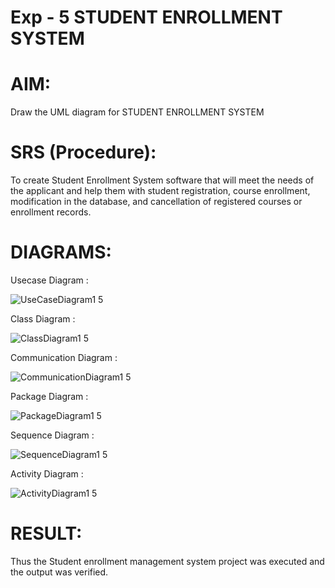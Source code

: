 # Exp - 5 STUDENT ENROLLMENT SYSTEM

# AIM:
Draw the UML diagram for STUDENT ENROLLMENT SYSTEM
# SRS (Procedure):
To create Student Enrollment System software that will meet the needs of the applicant and help them with student registration, course enrollment, modification in the database, and cancellation of registered courses or enrollment records.
# DIAGRAMS:
Usecase Diagram :

![UseCaseDiagram1 5](https://github.com/user-attachments/assets/56b3f9de-233b-4cb5-b601-f77354f1f49a)

Class Diagram :

![ClassDiagram1 5](https://github.com/user-attachments/assets/dc13bb43-d547-4f35-9ce8-cc9d24901c9b)

Communication Diagram :

![CommunicationDiagram1 5](https://github.com/user-attachments/assets/0145c443-650d-4b70-917f-874191616abc)

Package Diagram :

![PackageDiagram1 5](https://github.com/user-attachments/assets/4d7985c8-a928-4dae-8a67-e6237e45514a)

Sequence Diagram :

![SequenceDiagram1 5](https://github.com/user-attachments/assets/60e77300-f42c-410a-93c3-2de836f6e4ea)

Activity Diagram :

![ActivityDiagram1 5](https://github.com/user-attachments/assets/008eac93-1ad2-41c5-9783-196753b2e3cc)


# RESULT:
Thus the Student enrollment management system project was executed and the output was verified.
